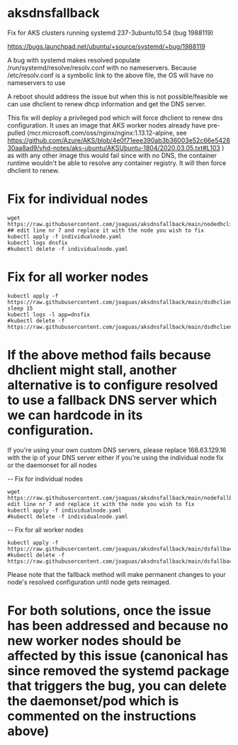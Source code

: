 # aksdnsfallback
Fix for AKS clusters running systemd 237-3ubuntu10.54 (bug 1988119)


https://bugs.launchpad.net/ubuntu/+source/systemd/+bug/1988119

A bug with systemd makes resolved populate /run/systemd/resolve/resolv.conf with no nameservers.
Because /etc/resolv.conf is a symbolic link to the above file, the OS will have no nameservers to use

A reboot should address the issue but when this is not possible/feasible  we can use dhclient to renew dhcp information and get the DNS server.


This fix will deploy a privileged pod which will force dhclient to renew dns configuration. It uses an image that AKS worker nodes already have pre-pulled (mcr.microsoft.com/oss/nginx/nginx:1.13.12-alpine, see https://github.com/Azure/AKS/blob/4e0f71eee390ab3b36003e52c66e542830aa8ad9/vhd-notes/aks-ubuntu/AKSUbuntu-1804/2020.03.05.txt#L103 ) as with any other image this would fail since with no DNS, the container runtime wouldn't be able to resolve any container registry. It will then force dhclient to renew.

# Fix for individual nodes
```
wget https://raw.githubusercontent.com/joaguas/aksdnsfallback/main/nodedhclient.yaml
## edit line nr 7 and replace it with the node you wish to fix
kubectl apply -f individualnode.yaml
kubectl logs dnsfix
#kubectl delete -f individualnode.yaml
```

# Fix for all worker nodes
```
kubectl apply -f https://raw.githubusercontent.com/joaguas/aksdnsfallback/main/dsdhclientfix.yaml
sleep 15
kubectl logs -l app=dnsfix
#kubectl delete -f https://raw.githubusercontent.com/joaguas/aksdnsfallback/main/dsdhclientfix.yaml
```


# If the above method fails because dhclient might stall, another alternative is to configure resolved to use a fallback DNS server which we can hardcode in its configuration.

If you're using your own custom DNS servers, please replace 168.63.129.16 with the ip of your DNS server either if you're using the individual node fix or the daemonset for all nodes


-- Fix for individual nodes
```
wget https://raw.githubusercontent.com/joaguas/aksdnsfallback/main/nodefallback.yaml
edit line nr 7 and replace it with the node you wish to fix
kubectl apply -f individualnode.yaml
#kubectl delete -f individualnode.yaml
```

--  Fix for all worker nodes
```
kubectl apply -f https://raw.githubusercontent.com/joaguas/aksdnsfallback/main/dsfallback.yaml
#kubectl delete -f https://raw.githubusercontent.com/joaguas/aksdnsfallback/main/dsfallback.yaml
```

Please note that the fallback method will make permanent changes to your node's resolved configuration until node gets reimaged. 

# For both solutions, once the issue has been addressed and because no new worker nodes should be affected by this issue (canonical has since removed the systemd package that triggers the bug, you can delete the daemonset/pod which is commented on the instructions above)

